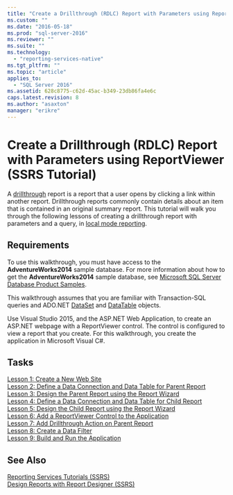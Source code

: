 ```yaml
---
title: "Create a Drillthrough (RDLC) Report with Parameters using ReportViewer (SSRS Tutorial) | Microsoft Docs"
ms.custom: ""
ms.date: "2016-05-18"
ms.prod: "sql-server-2016"
ms.reviewer: ""
ms.suite: ""
ms.technology: 
  - "reporting-services-native"
ms.tgt_pltfrm: ""
ms.topic: "article"
applies_to: 
  - "SQL Server 2016"
ms.assetid: 628c8775-c62d-45ac-b349-23db86fa4e6c
caps.latest.revision: 8
ms.author: "asaxton"
manager: "erikre"
---
```

# Create a Drillthrough (RDLC) Report with Parameters using ReportViewer (SSRS Tutorial)
A [drillthrough](http://technet.microsoft.com/library/ff519554.aspx) report is a report that a user opens by clicking a link within another report. Drillthrough reports commonly contain details about an item that is contained in an original summary report. This tutorial will walk you through the following lessons of creating a drillthrough report with parameters and a query, in [local mode reporting](http://msdn.microsoft.com/library/ff487969.aspx).  
  
## Requirements  
To use this walkthrough, you must have access to the **AdventureWorks2014** sample database. For more information about how to get the **AdventureWorks2014** sample database, see [Microsoft SQL Server Database Product Samples](http://msftdbprodsamples.codeplex.com/).  
  
This walkthrough assumes that you are familiar with Transaction-SQL queries and ADO.NET [DataSet](https://msdn.microsoft.com/library/system.data.dataset.aspx) and [DataTable](http://msdn.microsoft.com/library/system.data.datatable.aspx) objects.  
  
Use Visual Studio 2015, and the ASP.NET Web Application, to create an ASP.NET webpage with a ReportViewer control. The control is configured to view a report that you create. For this walkthrough, you create the application in Microsoft Visual C#.  
  
## Tasks  
[Lesson 1: Create a New Web Site](../../reporting-services/tutorials/lesson-1-create-a-new-web-site.md)  
[Lesson 2: Define a Data Connection and Data Table for Parent Report](../../reporting-services/tutorials/lesson-2-define-a-data-connection-and-data-table-for-parent-report.md)  
[Lesson 3: Design the Parent Report using the Report Wizard](../../reporting-services/tutorials/lesson-3-design-the-parent-report-using-the-report-wizard.md)  
[Lesson 4: Define a Data Connection and Data Table for Child Report](../../reporting-services/tutorials/lesson-4-define-a-data-connection-and-data-table-for-child-report.md)  
[Lesson 5: Design the Child Report using the Report Wizard](../../reporting-services/tutorials/lesson-5-design-the-child-report-using-the-report-wizard.md)  
[Lesson 6: Add a ReportViewer Control to the Application](../../reporting-services/tutorials/lesson-6-add-a-reportviewer-control-to-the-application.md)  
[Lesson 7: Add Drillthrough Action on Parent Report](../../reporting-services/tutorials/lesson-7-add-drillthrough-action-on-parent-report.md)  
[Lesson 8: Create a Data Filter](../../reporting-services/tutorials/lesson-8-create-a-data-filter.md)  
[Lesson 9: Build and Run the Application](../../reporting-services/tutorials/lesson-9-build-and-run-the-application.md)  
  
## See Also  
[Reporting Services Tutorials &#40;SSRS&#41;](../../reporting-services/tutorials/reporting-services-tutorials-ssrs.md)  
[Design Reports with Report Designer &#40;SSRS&#41;](../Topic/Design%20Reports%20with%20Report%20Designer%20(SSRS).md)  
  
